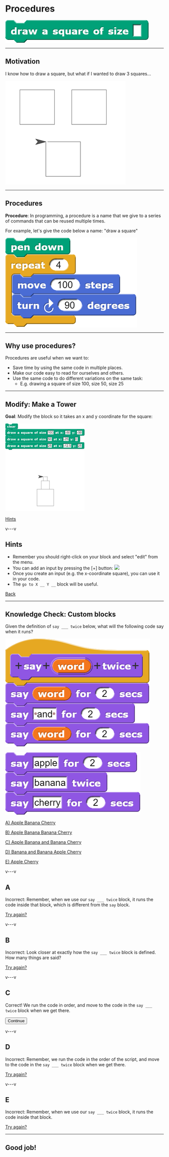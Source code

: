 # Procedures

![](img/draw-square.png)

<!--
Notes:
Draw a square
Slides: Motivation & Procedures
Show how to draw a square with a procedure
Draw at (-125,-125), (25, -125) and (-50, 25)
Slide: Why use procedures?
Add an input for size
Modify: Tower + Solution
Stepping: show that the code is run in the procedure when it gets there
-->

---
## Motivation

I know how to draw a square, but what if I wanted to draw 3 squares...

![](img/3-squares.png)


---
## Procedures

**Procedure**: In programming, a procedure is a name that we give to a series of commands that can be reused multiple times.

For example, let's give the code below a name: "draw a square"

![](img/draw-square-impl.png)


---
## Why use procedures?
Procedures are useful when we want to:
* Save time by using the same code in multiple places.
* Make our code easy to read for ourselves and others.
* Use the same code to do different variations on the same task:
   * E.g. drawing a square of size 100, size 50, size 25


---
<!-- .slide: id="tower" -->
## Modify: Make a Tower

**Goal**: Modify the block so it takes an x and y coordinate for the square:

<img src="img/tower-code.png" width="50%">
<img src="img/tower.png" width="50%">

<div class="quiz">

[Hints](#/tower-hint)

</div>

v---v
<!-- .slide: id="tower-hint" -->
## Hints

* Remember you should right-click on your block and select "edit" from the menu.
* You can add an input by pressing the [+] button: <img src="img/add-squares.png" width="60%">
* Once you create an input (e.g. the x-coordinate square), you can use it in your code.
* The `go to X __ Y __` block will be useful.

[Back](#/tower)




---
<!-- .slide: id="q1" -->
## Knowledge Check: Custom blocks
Given the definition of `say ___ twice` below, what will the following code say when it runs?


<div class="container">

<div class="col">

![](img/q1-block.png)

![](img/q1-script.png)

</div>

<div class="col quiz">

[A) Apple Banana Cherry](#/a)

[B) Apple Banana Banana Cherry](#/b)

[C) Apple Banana and Banana Cherry](#/c)

[D) Banana and Banana Apple Cherry](#/d)

[E) Apple Cherry](#/e)

</div>
</div>

v---v
<!-- .slide: id="a" -->
## A

Incorrect: Remember, when we use our `say ___ twice` block, it runs the code inside that block,
which is different from the `say` block.

[Try again?](#/q1)

v---v
<!-- .slide: id="b" -->
## B

Incorrect: Look closer at exactly how the `say ___ twice` block is defined.
How many things are said?

[Try again?](#/q1)

v---v
<!-- .slide: id="c" data-background-color="#3333aa" -->
## C

Correct! We run the code in order, and move to the code in the `say ___ twice`
block when we get there.

<button class="navigate-right btn btn-success">Continue</button>

v---v
<!-- .slide: id="d" -->
## D

Incorrect: Remember, we run the code in the order of the script, and move to the
code in the `say ___ twice` block when we get there.

[Try again?](#/q1)

v---v
<!-- .slide: id="e" -->
## E

Incorrect: Remember, when we use our `say ___ twice` block, it runs the code inside that block.

[Try again?](#/q1)

---
<!-- .slide: id="q1-finished" data-state="q-finished" -->
## Good job!